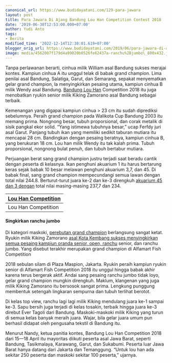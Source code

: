 ```yaml
---
canonical_url: https://www.budidayatani.com/129-para-jawara
layout: post
title: Para Jawara Di Ajang Bandung Lou Han Competition Contest 2018
date: '2019-06-30T12:53:00.000+07:00'
author: Yudi Anto
tags:
- Berita
modified_time: '2022-12-14T12:30:01.619+07:00'
blogger_orig_url: https://www.budidayatani.com/2019/06/para-jawara-di-ajang-bandung-lou-han.html
image: media/4562007f179d4a99020b0526fe62437a-ranchu%2Bjumbo\_800x432.jpg
---
```

Tanpa perlawanan berarti, cinhua milik William asal Bandung sukses merajai kontes. Kampiun cinhua A itu unggul telak di babak grand champion. Lima penilai asal Bandung, Salatiga, Garut, dan Semarang, sepakat menyematkan gelar grand champion, la menyingkirkan pesaing utama, kampiun cinhua B milik Wendy asal Bandung. [Bandung Lou Han](https://www.budidayatani.com/2019/06/bandung-regional-lou-han-contest.html) Competition 2018 itu juga menobatkan ryukin senior milik Kiking Zamorano asal Bandung sebagai terbaik.

Kemenangan yang digapai kampiun cinhua > 23 cm itu sudah diprediksi sebelumnya. Peraih grand champion pada Walikota Cup Bandung 2003 itu memang prima. Nongnong besar, tubuh proporsional, dan corak metalik di sisik pangkal ekor solid. “Yang istimewa tubuhnya besar,” ucap Ferfdy juri asal Garut. Panjang tubuh ikan yang memiliki sedikit taburan mutiara itu mencapai 28 cm. Bandingkan dengan pesaing beratnya, kampiun cinhua B, yang berukuran 18 cm. Lou han milik Wendy itu tak kalah prima. Tubuh proporsional, nongnong bulat penuh, dan tubuh bertabur mutiara.

Perjuangan berat sang grand champion justru terjadi saat beradu cantik dengan peserta di kelasnya. Ikan penghuni akuarium 1 itu harus bertarung keras sejak babak 10 besar melawan penghuni akuarium 3,7, dan 45. Di babak final, sang grand champion mempecundangi semua lawan dengan total nilai 244.8. Berturut-turut juara ke-2 dan ke-3 direngkuh [akuarium 45 dan 3 dengan](https://www.budidayatani.com/2019/07/analisis-ternak-lobster-air-tawar.html) total nilai masing-masing 237,7 dan 234.



| [Lou Han Competition](https://i0.wp.com/1.bp.blogspot.com/-qYJRmzeKVO8/XRhNuJDXR9I/AAAAAAAACps/BNkEaz6lyecqq5KOpEauy9A1TfyV4j7hACLcBGAs/s1600/ranchu%2Bjumbo_800x432.jpg?ssl=1) |
| --- |
| Lou Han Competition |

#### Singkirkan ranchu jumbo

Di kategori maskoki, [perebutan grand champion](https://www.budidayatani.com/2019/06/best-goldfish-contest.html) berlangsung sangat ketat. Ryukin milik Kiking Zamorano [asal Kota Kembang sukses menyingkirkan semua pesaing kampiun oranda senior, open, ranchu](https://www.budidayatani.com/2019/07/varian-terbaru-ranchu-side-view-asal.html) senior, dan ranchu jumbo. Yang disebut terakhir merupakan grand champion di Alfamart Fish Competition

2018 sebulan silam di Plaza Maspion, Jakarta. Ryukin peraih kampiun ryukin senior di Alfamart Fish Competition 2018 itu unggul hingga babak akhir karena terus bergerak aktif. Andai sang pesaing ranchu jumbo tidak loyo, gelar grand champion mungkin direngkuh. Maklum, klangenan yang juga milik Kiking Zamorano itu bersosok sangat prima. Lengkung punggung membentuk setengah lingkaran sempurna dan tubuh terlihat berotot.

Di kelas top view, ranchu lagi lagi milik Kiking mendulang juara ke-1 sampai ke-3. Sapu bersih juga terjadi di kelas tosakin, terbaik hingga juara ke-3 direbut Ever Tagoli dari Bandung. Maskoki-maskoki milik Kiking yang turun di semua kelas banyak meraih juara. Wajar, bila gelar juara umum pun berhasil didapat oleh pengusaha tekstil di Bandung itu.

Menurut Nandy, ketua panitia kontes, Bandung Lou Han Competition 2018 dari 15—18 April itu mayoritas diikuti peserta asal Jawa Barat, seperti Bandung, Tasikmalaya, Karawang, Garut, dan Sukabumi. Peserta luar Jawa Barat hanya datang dari Jakarta dan Temanggung. “Untuk lou han ada sekitar 250 peserta dan maskoki sekitar 100 peserta,” ujarnya.

